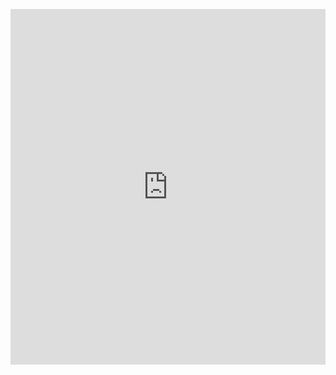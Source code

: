 <p><iframe allowfullscreen width="100%" height="569" class="google-slides-iframe" frameborder="0" scrolling="no" src="https://docs.google.com/presentation/d/e/2PACX-1vQqUfbx_EMRdlEtzqfsG15rYiRrsx0g0kR3S7VLuOM_AwVM5FAD8aQeqgud5VrCjUwrjJ8Vyr78Q6Sd/embed?start=false&amp;loop=false&amp;delayms=3000"></iframe></p>